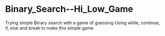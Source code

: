 # Binary_Search--Hi_Low_Game
 Trying simple Binary search with a game of guessing
 Using while, continue, if, else and break to make this simple game
